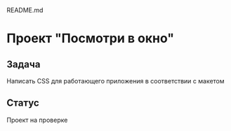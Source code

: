 README.md

# Проект "Посмотри в окно"

## Задача

Написать CSS для работающего приложения в соответствии с макетом

## Статус

Проект на проверке
